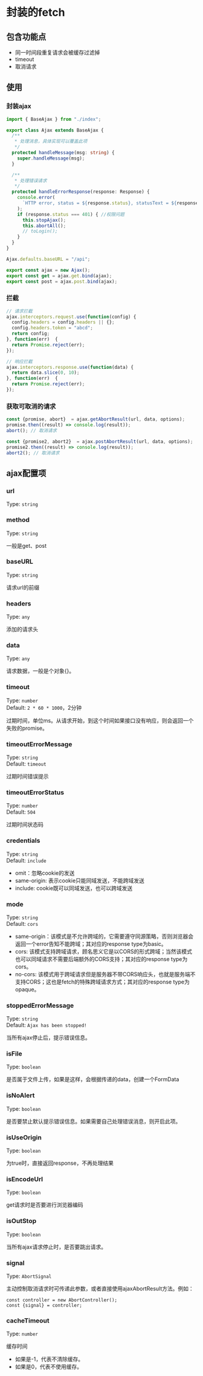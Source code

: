 # 封装的fetch

## 包含功能点

- 同一时间段重复请求会被缓存过滤掉
- timeout
- 取消请求

## 使用

### 封装ajax
``` ts
import { BaseAjax } from "./index";

export class Ajax extends BaseAjax {
  /**
   * 处理消息，具体实现可以覆盖此项
   */
  protected handleMessage(msg: string) {
    super.handleMessage(msg);
  }

  /**
   * 处理错误请求
   */
  protected handleErrorResponse(response: Response) {
    console.error(
      `HTTP error, status = ${response.status}, statusText = ${response.statusText}`,
    );
    if (response.status === 401) { //权限问题
      this.stopAjax();
      this.abortAll();
      // toLogin();
    }
  }
}

Ajax.defaults.baseURL = "/api";

export const ajax = new Ajax();
export const get = ajax.get.bind(ajax);
export const post = ajax.post.bind(ajax);
```

### 拦截
``` ts
// 请求拦截
ajax.interceptors.request.use(function(config) {
  config.headers = config.headers || {};
  config.headers.token = "abcd";
  return config;
}, function(err)  {
  return Promise.reject(err);
});

// 响应拦截
ajax.interceptors.response.use(function(data) {
  return data.slice(0, 10);
}, function(err)  {
  return Promise.reject(err);
});
```

### 获取可取消的请求

```ts 
const {promise, abort}  = ajax.getAbortResult(url, data, options);
promise.then((result) => console.log(result));
abort(); // 取消请求

const {promise2, abort2}  = ajax.postAbortResult(url, data, options);
promise2.then((result) => console.log(result));
abort2(); // 取消请求
```

## ajax配置项

### url

Type: `string`

### method

Type: `string`

一般是get、post

### baseURL

Type: `string`

请求url的前缀

### headers

Type: `any`

添加的请求头

### data

Type: `any`

请求数据，一般是个对象{}。

### timeout

Type: `number`
<br>
Default: `2 * 60 * 1000`，2分钟

过期时间，单位ms。从请求开始，到这个时间如果接口没有响应，则会返回一个失败的promise。

### timeoutErrorMessage

Type: `string`
<br>
Default: `timeout`

过期时间错误提示

### timeoutErrorStatus

Type: `number`
<br>
Default: `504`

过期时间状态码

### credentials

Type: `string`
<br>
Default: `include`

- omit：忽略cookie的发送
- same-origin: 表示cookie只能同域发送，不能跨域发送
- include: cookie既可以同域发送，也可以跨域发送

### mode

Type: `string`
<br>
Default: `cors`

- same-origin：该模式是不允许跨域的，它需要遵守同源策略，否则浏览器会返回一个error告知不能跨域；其对应的response type为basic。
- cors: 该模式支持跨域请求，顾名思义它是以CORS的形式跨域；当然该模式也可以同域请求不需要后端额外的CORS支持；其对应的response type为cors。
- no-cors: 该模式用于跨域请求但是服务器不带CORS响应头，也就是服务端不支持CORS；这也是fetch的特殊跨域请求方式；其对应的response type为opaque。

### stoppedErrorMessage
Type: `string`
<br>
Default: `Ajax has been stopped! `

当所有ajax停止后，提示错误信息。
### isFile

Type: `boolean`

是否属于文件上传，如果是这样，会根据传递的data，创建一个FormData

### isNoAlert

Type: `boolean`

是否要禁止默认提示错误信息。如果需要自己处理错误消息，则开启此项。

### isUseOrigin

Type: `boolean`

为true时，直接返回response，不再处理结果

### isEncodeUrl

Type: `boolean`

get请求时是否要进行浏览器编码

### isOutStop

Type: `boolean`

当所有ajax请求停止时，是否要跳出请求。

### signal

Type: `AbortSignal`

主动控制取消请求时可传递此参数，或者直接使用ajaxAbortResult方法。例如：
```
const controller = new AbortController();
const {signal} = controller;
```

### cacheTimeout

Type: `number`

缓存时间
- 如果是-1，代表不清除缓存。
- 如果是0，代表不使用缓存。
